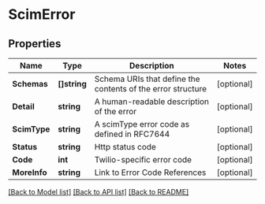 # ScimError

## Properties

Name | Type | Description | Notes
------------ | ------------- | ------------- | -------------
**Schemas** | **[]string** | Schema URIs that define the contents of the error structure |[optional] 
**Detail** | **string** | A human-readable description of the error |[optional] 
**ScimType** | **string** | A scimType error code as defined in RFC7644 |[optional] 
**Status** | **string** | Http status code |[optional] 
**Code** | **int** | Twilio-specific error code |[optional] 
**MoreInfo** | **string** | Link to Error Code References |[optional] 

[[Back to Model list]](../README.md#documentation-for-models) [[Back to API list]](../README.md#documentation-for-api-endpoints) [[Back to README]](../README.md)


